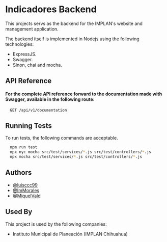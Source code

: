 
# Indicadores Backend
This projects servs as the backend for the IMPLAN's website and management application.

The backend itself is implemented in Nodejs using the following technologies:
- ExpressJS.
- Swagger.
- Sinon, chai and mocha.


## API Reference

#### For the complete API reference forward to the documentation made with Swagger, available in the following route:

```
  GET /api/v1/documentation
```



## Running Tests

To run tests, the following commands are acceptable.

```bash
  npm run test
  npx nyc mocha src/test/services/*.js src/test/controllers/*.js
  npx mocha src/test/services/*.js src/test/controllers/*.js
```


## Authors

- [@luisccc99](https://www.github.com/ImMorales)
- [@ImMorales](https://www.github.com/luisccc99)
- [@MiquelVald](https://www.github.com/MiquelVald)


## Used By

This project is used by the following companies:

- Instituto Municipal de Planeación (IMPLAN Chihuahua)


